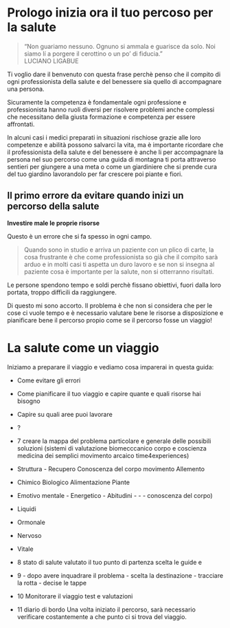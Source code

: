 
# Prologo inizia ora il tuo percoso per la salute

> “Non guariamo nessuno. Ognuno si ammala e guarisce da solo. Noi siamo lí a porgere il cerottino o un po’ di fiducia.”  
LUCIANO LIGABUE

Ti voglio dare il benvenuto con questa frase perchè penso che il compito di ogni professionista della salute e del benessere sia quello di accompagnare una persona.

Sicuramente la competenza è fondamentale ogni professione e professionista hanno ruoli diversi per risolvere problemi anche complessi che necessitano della giusta formazione e competenza per essere affrontati. 

In alcuni casi i medici preparati in situazioni rischiose grazie alle loro competenze e  abilità possono salvarci la vita, ma è importante ricordare che il professionista della salute e del benessere è anche li per accompagnare la persona nel suo percorso come una guida di montagna ti porta attraverso sentieri per giungere a una meta o come un giardiniere che si prende cura del tuo giardino lavorandolo per far crescere poi piante e fiori.



## Il primo errore da evitare  quando inizi un percorso della salute

**Investire male le proprie risorse**

Questo è un errore che si fa spesso in ogni campo.

> Quando sono in studio e arriva un paziente con un plico di carte, la cosa frustrante è che come professionista so già che il compito sarà arduo e in molti casi ti aspetta un duro lavoro e se non si insegna al paziente cosa è importante per la salute, non si otterranno risultati.

Le persone spendono tempo e soldi perchè fissano obiettivi, fuori dalla loro portata, troppo difficili da raggiungere. 

Di questo mi sono accorto. Il problema è che non si considera che per le cose ci vuole tempo e è necessario valutare bene le risorse a disposizione e pianificare bene il percorso propio come se il percorso fosse un viaggio!

# La salute come un viaggio
    
Iniziamo a preparare il viaggio e vediamo cosa imparerai in questa guida:


- Come evitare gli errori
- Come pianificare il tuo viaggio e capire quante e quali  risorse hai bisogno
- Capire su quali aree puoi lavorare
- ?
- 7 creare la mappa del problema particolare e generale delle possibili soluzioni (sistemi di valutazione biomecccanico corpo e coscienza medicina dei semplici movimento arcaico time4experiences)
- Struttura - Recupero Conoscenza del corpo movimento Allemento
-  Chimico Biologico Alimentazione  Piante
- Emotivo mentale - Energetico - Abitudini -  -  - conoscenza del corpo)
- Liquidi
- Ormonale
- Nervoso
- Vitale

- 8 stato di salute valutato il tuo punto di partenza scelta le guide e 
- 9 - dopo avere inquadrare il problema -  scelta la destinazione - tracciare la rotta - decise le tappe  
- 10 Monitorare il viaggio test e valutazioni
- 11 diario di bordo
Una volta iniziato il percorso,  sarà  necessario verificare costantemente a che punto ci si trova del viaggio.






<!--stackedit_data:
eyJoaXN0b3J5IjpbLTIyODQxNTA1NCwyMjU4Mzc0MDgsLTE4MD
c0MzI3MjYsLTcyNTU3OTIyMF19
-->